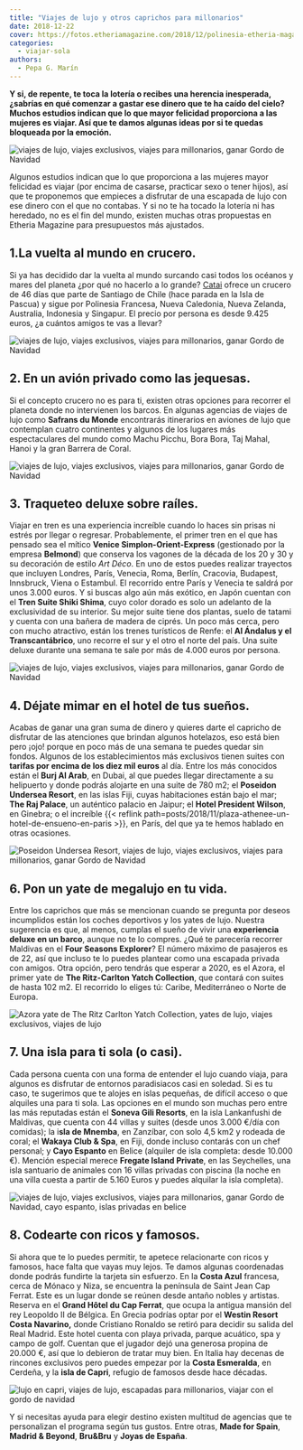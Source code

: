 ```yaml
---
title: "Viajes de lujo y otros caprichos para millonarios"
date: 2018-12-22
cover: https://fotos.etheriamagazine.com/2018/12/polinesia-etheria-magazine-e1577003544324.jpg
categories: 
  - viajar-sola
authors: 
  - Pepa G. Marín
---
```


**Y si, de repente, te toca la lotería o recibes una herencia inesperada, ¿sabrías en 
qué comenzar a gastar ese dinero que te ha caído del cielo? Muchos estudios indican que 
lo que mayor felicidad proporciona a las mujeres es viajar. Así que te damos algunas 
ideas por si te quedas bloqueada por la emoción.** 

![viajes de lujo, viajes exclusivos, viajes para millonarios, ganar Gordo de Navidad](https://fotos.etheriamagazine.com/2018/12/polinesia-etheria-magazine.jpg "Relájate en la Polinesia Francesa.")

Algunos estudios indican que lo que proporciona a las mujeres mayor felicidad es viajar 
(por encima de casarse, practicar sexo o tener hijos), así que te proponemos que 
empieces a disfrutar de una escapada de lujo con ese dinero con el que no contabas. Y si 
no te ha tocado la lotería ni has heredado, no es el fin del mundo, existen muchas otras 
propuestas en Etheria Magazine para presupuestos más ajustados. 

## 1.La vuelta al mundo en crucero.

Si ya has decidido dar la vuelta al mundo surcando casi todos los océanos y mares del 
planeta ¿por qué no hacerlo a lo grande? 
[Catai](https://www.catai.es/viajes/crucero-vuelta-al-mundo.html) ofrece un crucero de 
46 días que parte de Santiago de Chile (hace parada en la Isla de Pascua) y sigue por 
Polinesia Francesa, Nueva Caledonia, Nueva Zelanda, Australia, Indonesia y Singapur. El 
precio por persona es desde 9.425 euros, ¿a cuántos amigos te vas a llevar? 

![viajes de lujo, viajes exclusivos, viajes para millonarios, ganar Gordo de Navidad](https://fotos.etheriamagazine.com/2018/12/crucero-etheria-magazine.jpg "Desconectar en un crucero.")

## 2\. En un avión privado como las jequesas.

Si el concepto crucero no es para ti, existen otras opciones para recorrer el planeta 
donde no intervienen los barcos. En algunas agencias de viajes de lujo como **Safrans du 
Monde** encontrarás itinerarios en aviones de lujo que contemplan cuatro continentes y 
algunos de los lugares más espectaculares del mundo como Machu Picchu, Bora Bora, Taj 
Mahal, Hanoi y la gran Barrera de Coral. 

![viajes de lujo, viajes exclusivos, viajes para millonarios, ganar Gordo de Navidad](https://fotos.etheriamagazine.com/2018/12/Premiere1.jpg "Aviones de lujo para dar la vuelta al mundo.")

## 3\. Traqueteo deluxe sobre raíles.

Viajar en tren es una experiencia increíble cuando lo haces sin prisas ni estrés por 
llegar o regresar. Probablemente, el primer tren en el que has pensado sea el mítico 
**Venice Simplon-Orient-Express** (gestionado por la empresa **Belmond**) que conserva 
los vagones de la década de los 20 y 30 y su decoración de estilo _Art Déco_. En uno de 
estos puedes realizar trayectos que incluyen Londres, París, Venecia, Roma, Berlín, 
Cracovia, Budapest, Innsbruck, Viena o Estambul. El recorrido entre París y Venecia te 
saldrá por unos 3.000 euros. Y si buscas algo aún más exótico, en Japón cuentan con el 
**Tren Suite Shiki Shima**, cuyo color dorado es solo un adelanto de la exclusividad de 
su interior. Su mejor suite tiene dos plantas, suelo de tatami y cuenta con una bañera 
de madera de ciprés. Un poco más cerca, pero con mucho atractivo, están los trenes 
turísticos de Renfe: el **Al Ándalus y el Transcantábrico**, uno recorre el sur y el 
otro el norte del país. Una suite deluxe durante una semana te sale por más de 4.000 
euros por persona. 

![viajes de lujo, viajes exclusivos, viajes para millonarios, ganar Gordo de Navidad](https://fotos.etheriamagazine.com/2018/12/tren-lujo-japones.jpg "© Tren Suite Shiki Shima.")

## 4\. Déjate mimar en el hotel de tus sueños.

Acabas de ganar una gran suma de dinero y quieres darte el capricho de disfrutar de las 
atenciones que brindan algunos hotelazos, eso está bien pero ¡ojo! porque en poco más de 
una semana te puedes quedar sin fondos. Algunos de los establecimientos más exclusivos 
tienen suites con **tarifas por encima de los diez mil euros** al día. Entre los más 
conocidos están el **Burj Al Arab**, en Dubai, al que puedes llegar directamente a su 
helipuerto y donde podrás alojarte en una suite de 780 m2; el **Poseidon Undersea 
Resort**, en las islas Fiji, cuyas habitaciones están bajo el mar; **The Raj Palace**, 
un auténtico palacio en Jaipur; el **Hotel President Wilson**, en Ginebra; o el 
increíble {{< reflink path=posts/2018/11/plaza-athenee-un-hotel-de-ensueno-en-paris >}}, 
en París, del que ya te hemos hablado en otras ocasiones. 

![Poseidon Undersea Resort, viajes de lujo, viajes exclusivos, viajes para millonarios, ganar Gordo de Navidad](https://fotos.etheriamagazine.com/2018/12/Poseidon-Undersea-Resort.jpg "© Poseidon Undersea Resort.")

## 6\. Pon un yate de megalujo en tu vida.

Entre los caprichos que más se mencionan cuando se pregunta por deseos incumplidos están 
los coches deportivos y los yates de lujo. Nuestra sugerencia es que, al menos, cumplas 
el sueño de vivir una **experiencia deluxe en un barco**, aunque no te lo compres. ¿Qué 
te parecería recorrer Maldivas en el **Four Seasons Explorer**? El número máximo de 
pasajeros es de 22, así que incluso te lo puedes plantear como una escapada privada con 
amigos. Otra opción, pero tendrás que esperar a 2020, es el Azora, el primer yate de 
**The Ritz-Carlton Yatch Collection**, que contará con suites de hasta 102 m2. El 
recorrido lo eliges tú: Caribe, Mediterráneo o Norte de Europa. 

![Azora yate de The Ritz Carlton Yatch Collection, yates de lujo, viajes exclusivos, viajes de lujo](https://fotos.etheriamagazine.com/2018/12/yate-lujo-etheria-magazine.jpeg "Azora es el primer yate de The Ritz-Carlton Yatch Collection.")

## 7\. Una isla para ti sola (o casi).

Cada persona cuenta con una forma de entender el lujo cuando viaja, para algunos es 
disfrutar de entornos paradisiacos casi en soledad. Si es tu caso, te sugerimos que te 
alojes en islas pequeñas, de difícil acceso o que alquiles una para ti sola. Las 
opciones en el mundo son muchas pero entre las más reputadas están el **Soneva Gili 
Resorts**, en la isla Lankanfushi de Maldivas, que cuenta con 44 villas y suites (desde 
unos 3.000 €/día con comidas); la i**sla de Mnemba**, en Zanzíbar, con solo 4,5 km2 y 
rodeada de coral; el **Wakaya Club & Spa**, en Fiji, donde incluso contarás con un chef 
personal; y **Cayo Espanto** en Belice (alquiler de isla completa: desde 10.000 €). 
Mención especial merece **Fregate Island Private**, en las Seychelles, una isla 
santuario de animales con 16 villas privadas con piscina (la noche en una villa cuesta a 
partir de 5.160 Euros y puedes alquilar la isla completa). 

![viajes de lujo, viajes exclusivos, viajes para millonarios, ganar Gordo de Navidad, cayo espanto, islas privadas en belice](https://fotos.etheriamagazine.com/2018/12/Isla-CayoEspanto-Belize-1.jpg "Cayo Espanto, en Belice.")

## 8\. Codearte con ricos y famosos.

Si ahora que te lo puedes permitir, te apetece relacionarte con ricos y famosos, hace 
falta que vayas muy lejos. Te damos algunas coordenadas donde podrás fundirte la tarjeta 
sin esfuerzo. En la **Costa Azul** francesa, cerca de Mónaco y Niza, se encuentra la 
península de Saint Jean Cap Ferrat. Este es un lugar donde se reúnen desde antaño nobles 
y artistas. Reserva en el **Grand Hôtel du Cap Ferrat**, que ocupa la antigua mansión 
del rey Leopoldo II de Bélgica. En Grecia podrías optar por el **Westin Resort Costa 
Navarino,** donde Cristiano Ronaldo se retiró para decidir su salida del Real Madrid. 
Este hotel cuenta con playa privada, parque acuático, spa y campo de golf. Cuentan que 
el jugador dejó una generosa propina de 20.000 €, así que lo debieron de tratar muy 
bien. En Italia hay decenas de rincones exclusivos pero puedes empezar por la **Costa 
Esmeralda**, en Cerdeña, y la **isla de Capri**, refugio de famosos desde hace décadas. 

![lujo en capri, viajes de lujo, escapadas para millonarios, viajar con el gordo de navidad](https://fotos.etheriamagazine.com/2018/12/capri-viajes-lujo.jpg "Viaje de lujo a Capri.")

Y si necesitas ayuda para elegir destino existen multitud de agencias que te 
personalizan el programa según tus gustos. Entre otras, **Made for Spain**, **Madrid & 
Beyond**, **Bru&Bru** y **Joyas de España**.
